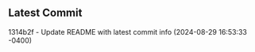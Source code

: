 
## Latest Commit
1314b2f - Update README with latest commit info (2024-08-29 16:53:33 -0400) <Yunxi-Zhou>
